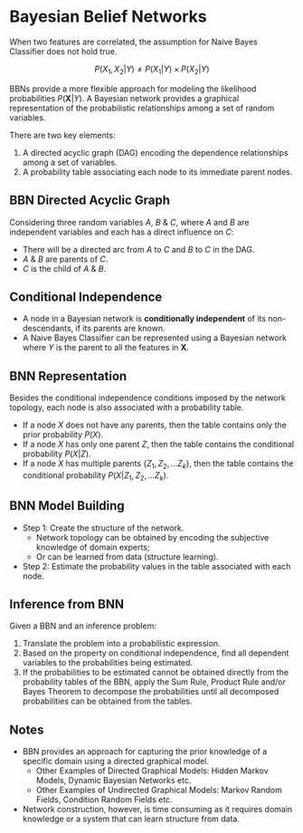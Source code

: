 # Bayesian Belief Networks

When two features are correlated, the assumption for Naive Bayes Classifier does not hold true.

$$
P(X_1, X_2 | Y) \neq P(X_1 | Y) \times P(X_2 | Y)
$$

BBNs provide a more flexible approach for modeling the likelihood probabilities $P(\boldsymbol{X} | Y)$. A Bayesian network provides a graphical representation of the probabilistic relationships among a set of random variables.

There are two key elements:

1. A directed acyclic graph (DAG) encoding the dependence relationships among a set of variables.
2. A probability table associating each node to its immediate parent nodes.

## BBN Directed Acyclic Graph

Considering three random variables $A$, $B$ & $C$, where $A$ and $B$ are independent variables and each has a direct influence on $C$:

- There will be a directed arc from $A$ to $C$ and $B$ to $C$ in the DAG.
- $A$ & $B$ are parents of $C$.
- $C$ is the child of $A$ & $B$.

## Conditional Independence

- A node in a Bayesian network is **conditionally independent** of its non-descendants, if its parents are known.
- A Naive Bayes Classifier can be represented using a Bayesian network where $Y$ is the parent to all the features in $\boldsymbol{X}$.

## BNN Representation

Besides the conditional independence conditions imposed by the network topology, each node is also associated with a probability table.

- If a node $X$ does not have any parents, then the table contains only the prior probability $P(X)$.
- If a node $X$ has only one parent $Z$, then the table contains the conditional probability $P(X | Z)$.
- If a node $X$ has multiple parents $\{Z_1, Z_2, \hdots Z_k\}$, then the table contains the conditional probability $P(X | Z_1, Z_2, \hdots Z_k)$.

## BNN Model Building

- Step 1: Create the structure of the network.
    - Network topology can be obtained by encoding the subjective knowledge of domain experts;
    - Or can be learned from data (structure learning).
- Step 2: Estimate the probability values in the table associated with each node.

## Inference from BNN

Given a BBN and an inference problem:

1. Translate the problem into a probabilistic expression.
2. Based on the property on conditional independence, find all dependent variables to the probabilities being estimated.
3. If the probabilities to be estimated cannot be obtained directly from the probability tables of the BBN, apply the Sum Rule, Product Rule and/or Bayes Theorem to decompose the probabilities until all decomposed probabilities can be obtained from the tables.

## Notes

- BBN provides an approach for capturing the prior knowledge of a specific domain using a directed graphical model.
    - Other Examples of Directed Graphical Models: Hidden Markov Models, Dynamic Bayesian Networks etc.
    - Other Examples of Undirected Graphical Models: Markov Random Fields, Condition Random Fields etc.
- Network construction, however, is time consuming as it requires domain knowledge or a system that can learn structure from data.
